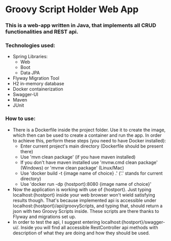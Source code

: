 <h1> Groovy Script Holder Web App</h1>

<h3>This is a web-app written in Java, that implements 
all CRUD functionalities and REST api.</h3>

### Technologies used:
* Spring Libraries:
  * Web
  * Boot
  * Data JPA
* Flyway Migration Tool
* H2 in-memory database
* Docker containerization
* Swagger-UI
* Maven
* JUnit

### How to use:
* There is a Dockerfile inside the project folder. Use it to create the image, 
  which then can be used to create a container and run the app. 
  In order to achieve this, perform these steps (you need to have Docker installed):
  * Enter current project's main directory (Dockerfile should be present there)
  * Use 'mvn clean package' (if you have maven installed)
  * If you don't have maven installed use 'mvnw.cmd clean package' (Windows) or 'mvnw clean package' (Linux/Mac)
  * Use 'docker build -t {image name of choice} .' ('.' stands for current directory)
  * Use 'docker run -dp {hostport}:8080 {image name of choice}'
* Now the application is working with use of {hostport}.
  Just typing localhost:{hostport} inside your web browser won't wield satisfying results though.
  That's because implemented api is accessible under localhost:{hostport}/api/groovyScripts, 
  and typing that, should return a json with two Groovy Scripts inside. 
  These scripts are there thanks to Flyway and migrations set up.
* In order to test the api, I suggest entering localhost:{hostport}/swagger-ui/.
  Inside you will find all accessible RestController api methods with description 
  of what they are doing and how they should be used.
  
    
